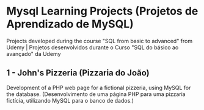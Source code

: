 # Mysql Learning Projects (Projetos de Aprendizado de MySQL)
Projects developed during the course "SQL from basic to advanced" from Udemy | Projetos desenvolvidos durante o Curso "SQL do básico ao avançado" da Udemy

## 1 - John's Pizzeria (Pizzaria do João)
Development of a PHP web page for a fictional pizzeria, using MySQL for the database.
(Desenvolvimento de uma página PHP para uma pizzaria fictícia, utilizando MySQL para o banco de dados.)
